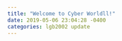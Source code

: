 ```yaml
---
title: "Welcome to Cyber Worldll!"
date: 2019-05-06 23:04:28 -0400
categories: lgb2002 update
---
```

